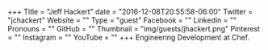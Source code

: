 +++
Title = "Jeff Hackert"
date = "2016-12-08T20:55:58-06:00"
Twitter = "jchackert"
Website = ""
Type = "guest"
Facebook = ""
Linkedin = ""
Pronouns = ""
GitHub = ""
Thumbnail = "img/guests/jhackert.png"
Pinterest = ""
Instagram = ""
YouTube = ""
+++
Engineering Development at Chef.
